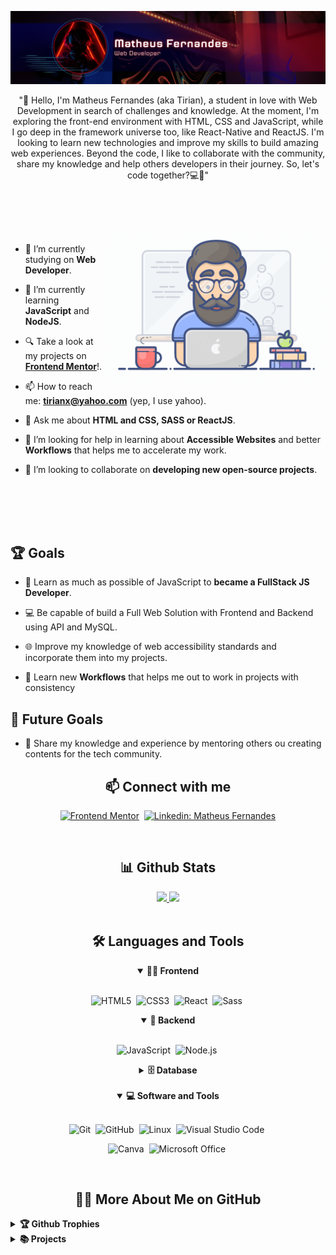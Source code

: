 
![Banner](./assets/banner.png)

<p align="center">
"👋 Hello, I'm Matheus Fernandes (aka Tirian), a student in love with Web Development in search of challenges and knowledge. At the moment, I'm exploring the front-end environment with HTML, CSS and JavaScript, while I go deep in the framework universe too, like React-Native and ReactJS. 
I'm looking to learn new technologies and improve my skills to build amazing web experiences. Beyond the code, I like to collaborate with the community, share my knowledge and help others developers in their journey. So, let's code together?💻🚀"
</p>

##

<br>

<!--- Web illustrations by Vicent Low ( https://github.com/VL-037 ) --->
<br>
<br>

<img align="right" alt="GIF" src="./assets/yo.gif" width="350px"/>

- 🔭 I’m currently studying on **Web Developer**.

- 🌱 I’m currently learning **JavaScript** and **NodeJS**.

- 🔍 Take a look at my projects on [**Frontend Mentor**](https://www.frontendmentor.io/profile/xtirian)!.

- 📫 How to reach me: **tirianx@yahoo.com** (yep, I use yahoo).

- 💬 Ask me about **HTML and CSS, SASS or ReactJS**.

- 🤝 I’m looking for help in learning about **Accessible Websites** and better **Workflows** that helps me to accelerate my work.

- 👯 I’m looking to collaborate on **developing new open-source projects**.
 
<br>
<br>
<br>
<br>

## 🏆 Goals

- 📖 Learn as much as possible of JavaScript to **became a FullStack JS Developer**.

- 💻 Be capable of build a Full Web Solution with Frontend and Backend using API and MySQL.

- 🌐 Improve my knowledge of web accessibility standards and incorporate them into my projects.

- 🌊 Learn new **Workflows** that helps me out to work in projects with consistency

## 🎯 Future Goals

- 🌟 Share my knowledge and experience by mentoring others ou creating contents for the tech community.


<h2 align="center">📫 Connect with me</h2>

<div align = "center">

[![Frontend Mentor](https://img.shields.io/badge/-Frontend%20Mentor-5F3DC4?style=for-the-badge&logo=FrontendMentor&logoColor=white&link=https://www.frontendmentor.io/profile/xtirian)](https://www.frontendmentor.io/profile/xtirian)&nbsp;
[![Linkedin: Matheus Fernandes](https://img.shields.io/badge/-linkedin-blue?style=for-the-badge&logo=Linkedin&logoColor=white&link=https://www.linkedin.com/in/mf-cunha/)](https://www.linkedin.com/in/mf-cunha/)
 
</div>

<br>
<h2 align="center">📊 Github Stats</h2>

<div align="center">
  <a href="https://github.com/xtirian">
  <img height="120em" src="https://github-readme-stats.vercel.app/api?username=xtirian&show_icons=true&theme=dracula&include_all_commits=true&count_private=true"/>
  <img height="120em" src="https://github-readme-stats.vercel.app/api/top-langs/?username=xtirian&layout=compact&langs_count=7&theme=dracula"/>
  </a>
</div>
<br>


<div align = "center">

<h2 align="center">🛠️ Languages and Tools</h2>

<details open>
<summary><b>🏄‍♂️ Frontend</b></summary>
<br>
  
![HTML5](https://img.shields.io/badge/-HTML5-E34F26?style=for-the-badge&logo=html5&logoColor=white)&nbsp;
![CSS3](https://img.shields.io/badge/-CSS3-1572B6?style=for-the-badge&logo=css3)&nbsp;
![React](https://img.shields.io/badge/-React-%23404d59?style=for-the-badge&logo=react)&nbsp;
![Sass](https://img.shields.io/badge/-Sass-CC6699?style=for-the-badge&logo=sass&logoColor=white)&nbsp;
</details>

<details open>
<summary><b>🧰 Backend</b></summary>
<br>

![JavaScript](https://img.shields.io/badge/Javascript-F7DF1E.svg?style=for-the-badge&logo=javascript&logoColor=black)&nbsp;
![Node.js](https://img.shields.io/badge/node.js-339933.svg?style=for-the-badge&logo=nodedotjs&logoColor=white)&nbsp;

</details>

<details>
<summary><b>🗄️ Database</b></summary>
<br>
</details>
<br>

<details open>
<summary><b>💻 Software and Tools</b></summary>
<br>

![Git](https://img.shields.io/badge/-Git-F05032?style=for-the-badge&logo=git&logoColor=white)&nbsp;
![GitHub](https://img.shields.io/badge/-GitHub-181717?style=for-the-badge&logo=github)&nbsp;
![Linux](https://img.shields.io/badge/-Linux-FCC624?style=for-the-badge&logo=linux&logoColor=black)&nbsp;
![Visual Studio Code](https://img.shields.io/badge/-VSCODE-007ACC?style=for-the-badge&&logo=visual-studio-code&logoColor=white)&nbsp;
<br>

![Canva](https://img.shields.io/badge/-Canva-00C4CC?style=for-the-badge&logo=canva&logoColor=white)&nbsp;
![Microsoft Office](https://img.shields.io/badge/-MS%20Office-D83B01?style=for-the-badge&logo=microsoft-office&logoColor=white)&nbsp;
</details>

</div>


<br>

<h2 align="center">👨‍💻 More About Me on GitHub</h2>


<details>
<summary><b>🏆 Github Trophies</b></summary>
<br>
<p align="center">
<img src="https://github-profile-trophy.vercel.app/?username=xTirian&theme=dracula&column=3&margin-w=15&margin-h=15" alt="xTirian" />
</p>
</details>

<details>
<summary><b>📚 Projects</b></summary>
<br>
<p align="left">

<a href="https://github.com/xtirian/Frontend-Mentor-SnyderCut"><img width="360" src="https://github-readme-stats.vercel.app/api/pin/?username=xTirian&repo=Frontend-Mentor-SnyderCut&theme=dracula" alt="Frontend-Mentor-SnyderCut"></a>
<a href="https://github.com/xTirian/JS30-TheForceAwakens"><img width="360" src="https://github-readme-stats.vercel.app/api/pin/?username=xTirian&repo=JS30-TheForceAwakens&theme=dracula" alt="JS30-TheForceAwakens"></a>
<a href="https://github.com/xTirian/DNC-Exercicios"><img width="360" src="https://github-readme-stats.vercel.app/api/pin/?username=xTirian&repo=DNC-Exercicios&theme=dracula" alt="DNC-Exercicios"></a>
<a href="https://github.com/xTirian/proj-agencia-digital"><img width="360" src="https://github-readme-stats.vercel.app/api/pin/?username=xTirian&repo=proj-agencia-digital&theme=dracula" alt="proj-agencia-digital"></a>
</p>

  
<h6 align="center">Show ❤️ by 🌟 my repositories!</h6>
